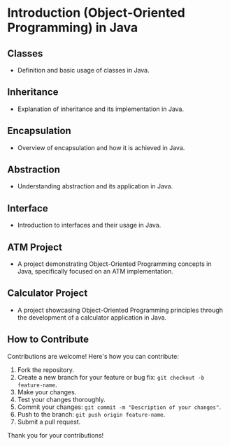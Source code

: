 # Introduction (Object-Oriented Programming) in Java

## Classes
- Definition and basic usage of classes in Java.

## Inheritance
- Explanation of inheritance and its implementation in Java.

## Encapsulation
- Overview of encapsulation and how it is achieved in Java.

## Abstraction
- Understanding abstraction and its application in Java.

## Interface
- Introduction to interfaces and their usage in Java.

## ATM Project
- A project demonstrating Object-Oriented Programming concepts in Java, specifically focused on an ATM implementation.

## Calculator Project
- A project showcasing Object-Oriented Programming principles through the development of a calculator application in Java.

## How to Contribute
Contributions are welcome! Here's how you can contribute:
1. Fork the repository.
2. Create a new branch for your feature or bug fix: `git checkout -b feature-name`.
3. Make your changes.
4. Test your changes thoroughly.
5. Commit your changes: `git commit -m "Description of your changes"`.
6. Push to the branch: `git push origin feature-name`.
7. Submit a pull request.

Thank you for your contributions!
